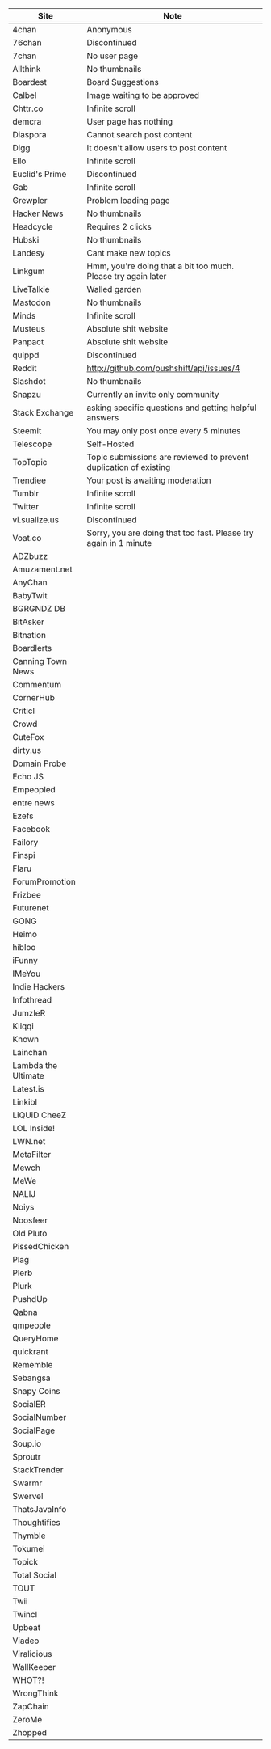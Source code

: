 Site | Note
-----|-----
4chan | Anonymous
76chan | Discontinued
7chan | No user page
Allthink | No thumbnails
Boardest | Board Suggestions
Calbel | Image waiting to be approved
Chttr.co | Infinite scroll
demcra | User page has nothing
Diaspora | Cannot search post content
Digg | It doesn't allow users to post content
Ello | Infinite scroll
Euclid's Prime | Discontinued
Gab | Infinite scroll
Grewpler | Problem loading page
Hacker News | No thumbnails
Headcycle | Requires 2 clicks
Hubski | No thumbnails
Landesy | Cant make new topics
Linkgum | Hmm, you're doing that a bit too much. Please try again later
LiveTalkie | Walled garden
Mastodon | No thumbnails
Minds | Infinite scroll
Musteus | Absolute shit website
Panpact | Absolute shit website
quippd | Discontinued
Reddit | http://github.com/pushshift/api/issues/4
Slashdot | No thumbnails
Snapzu | Currently an invite only community
Stack Exchange | asking specific questions and getting helpful answers
Steemit | You may only post once every 5 minutes
Telescope | Self-Hosted
TopTopic | Topic submissions are reviewed to prevent duplication of existing
Trendiee | Your post is awaiting moderation
Tumblr | Infinite scroll
Twitter | Infinite scroll
vi.sualize.us | Discontinued
Voat.co | Sorry, you are doing that too fast. Please try again in 1 minute
ADZbuzz |
Amuzament.net |
AnyChan |
BabyTwit |
BGRGNDZ DB |
BitAsker |
Bitnation |
Boardlerts |
Canning Town News |
Commentum |
CornerHub |
Criticl |
Crowd |
CuteFox |
dirty.us |
Domain Probe |
Echo JS |
Empeopled |
entre news |
Ezefs |
Facebook |
Failory |
Finspi |
Flaru |
ForumPromotion |
Frizbee |
Futurenet |
GONG |
Heimo |
hibloo |
iFunny |
IMeYou |
Indie Hackers |
Infothread |
JumzleR |
Kliqqi |
Known |
Lainchan |
Lambda the Ultimate |
Latest.is |
Linkibl |
LiQUiD CheeZ |
LOL Inside! |
LWN.net |
MetaFilter |
Mewch |
MeWe |
NALIJ |
Noiys |
Noosfeer |
Old Pluto |
PissedChicken |
Plag |
Plerb |
Plurk |
PushdUp |
Qabna |
qmpeople |
QueryHome |
quickrant |
Rememble |
Sebangsa |
Snapy Coins |
SocialER |
SocialNumber |
SocialPage |
Soup.io |
Sproutr |
StackTrender |
Swarmr |
Swervel |
ThatsJavaInfo |
Thoughtifies |
Thymble |
Tokumei |
Topick |
Total Social |
TOUT |
Twii |
Twincl |
Upbeat |
Viadeo |
Viralicious |
WallKeeper |
WHOT?! |
WrongThink |
ZapChain |
ZeroMe |
Zhopped |
